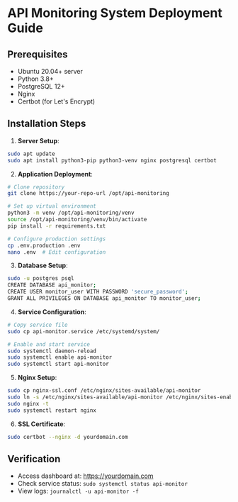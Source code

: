 # API Monitoring System Deployment Guide

## Prerequisites
- Ubuntu 20.04+ server
- Python 3.8+
- PostgreSQL 12+
- Nginx
- Certbot (for Let's Encrypt)

## Installation Steps

1. **Server Setup**:
```bash
sudo apt update
sudo apt install python3-pip python3-venv nginx postgresql certbot
```

2. **Application Deployment**:
```bash
# Clone repository
git clone https://your-repo-url /opt/api-monitoring

# Set up virtual environment
python3 -m venv /opt/api-monitoring/venv
source /opt/api-monitoring/venv/bin/activate
pip install -r requirements.txt

# Configure production settings
cp .env.production .env
nano .env  # Edit configuration
```

3. **Database Setup**:
```bash
sudo -u postgres psql
CREATE DATABASE api_monitor;
CREATE USER monitor_user WITH PASSWORD 'secure_password';
GRANT ALL PRIVILEGES ON DATABASE api_monitor TO monitor_user;
```

4. **Service Configuration**:
```bash
# Copy service file
sudo cp api-monitor.service /etc/systemd/system/

# Enable and start service
sudo systemctl daemon-reload
sudo systemctl enable api-monitor
sudo systemctl start api-monitor
```

5. **Nginx Setup**:
```bash
sudo cp nginx-ssl.conf /etc/nginx/sites-available/api-monitor
sudo ln -s /etc/nginx/sites-available/api-monitor /etc/nginx/sites-enabled
sudo nginx -t
sudo systemctl restart nginx
```

6. **SSL Certificate**:
```bash
sudo certbot --nginx -d yourdomain.com
```

## Verification
- Access dashboard at: https://yourdomain.com
- Check service status: `sudo systemctl status api-monitor`
- View logs: `journalctl -u api-monitor -f`